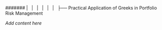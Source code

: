 ####### |   |   |   |   |   |   ├── Practical Application of Greeks in Portfolio Risk Management

*Add content here*